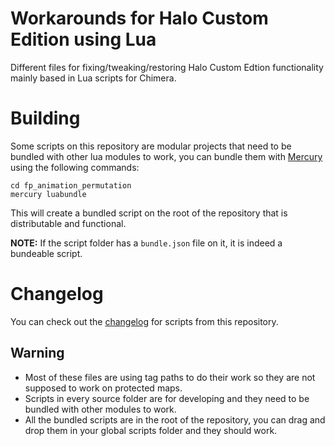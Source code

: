 # Workarounds for Halo Custom Edition using Lua

Different files for fixing/tweaking/restoring Halo Custom Edtion functionality mainly based in Lua scripts
for Chimera.

# Building
Some scripts on this repository are modular projects that need to be bundled with other lua
modules to work, you can bundle them with [Mercury](https://github.com/Sledmine/Mercury) using the
following commands:

```
cd fp_animation_permutation
mercury luabundle
```
This will create a bundled script on the root of the repository that is distributable and functional.

**NOTE:** If the script folder has a `bundle.json` file on it, it is indeed a bundeable script.


# Changelog
You can check out the [changelog](CHANGELOG.md) for scripts from this repository.

## Warning
- Most of these files are using tag paths to do their work so they are not supposed to work on protected maps.
- Scripts in every source folder are for developing and they need to be bundled with other modules to work.
- All the bundled scripts are in the root of the repository, you can drag and drop them in your global scripts folder and they should work.
